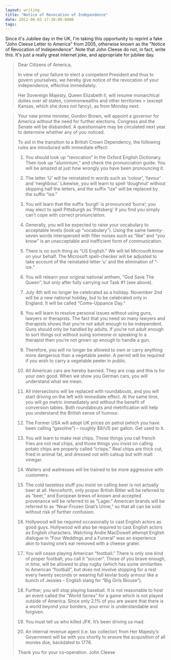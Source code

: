 ```yaml
---
layout: writing
title: "Notice of Revocation of Independence"
date: 2012-06-03 17:38:00-0400
tags: 
---
```


Since it's Jubilee day in the UK, I'm taking this opportunity to reprint a fake "John Cleese Letter to America" from 2005, otherwise known as the "Notice of Revocation of Independence". Note that John Cleese do not, in fact, write this. It's just a really great internet joke, and appropriate for jubilee day.

> Dear Citizens of America,
> 
> In view of your failure to elect a competent President and thus to govern yourselves, we hereby give notice of the revocation of your independence, effective immediately.
>  
> Her Sovereign Majesty, Queen Elizabeth II, will resume monarchical duties over all states, commonwealths and other territories > (except Kansas, which she does not fancy), as from Monday next.

<!--more-->

> Your new prime minister, Gordon Brown, will appoint a governor for America without the need for further elections. Congress and the Senate will be disbanded. A questionnaire may be circulated next year to determine whether any of you noticed.
> 
> To aid in the transition to a British Crown Dependency, the following rules are introduced with immediate effect:
> 
> 1. You should look up “revocation” in the Oxford English Dictionary. Then look up “aluminium,” and check the pronunciation guide. You will be amazed at just how wrongly you have been pronouncing it.
> 
> 2. The letter ‘U’ will be reinstated in words such as ‘colour’, ‘favour’ and ‘neighbour.’ Likewise, you will learn to spell ‘doughnut’ without skipping half the letters, and the suffix “ize” will be replaced by the suffix “ise.”
> 
> 3. You will learn that the suffix ‘burgh’ is pronounced ‘burra’; you may elect to spell Pittsburgh as ‘Pittsberg’ if you find you simply can’t cope with correct pronunciation.
> 
> 4. Generally, you will be expected to raise your vocabulary to acceptable levels (look up “vocabulary”). Using the same twenty-seven words interspersed with filler noises such as “like” and “you know” is an unacceptable and inefficient form of communication.
> 
> 5. There is no such thing as “US English.” We will let Microsoft know on your behalf. The Microsoft spell-checker will be adjusted to take account of the reinstated letter ‘u’ and the elimination of “-ize.”
> 
> 6. You will relearn your original national anthem, “God Save The Queen”, but only after fully carrying out Task #1 (see above).
>  
> 7. July 4th will no longer be celebrated as a holiday. November 2nd will be a new national holiday, but to be celebrated only in England. It will be called “Come-Uppance Day.”
> 
> 8. You will learn to resolve personal issues without using guns, lawyers or therapists. The fact that you need so many lawyers and therapists shows that you’re not adult enough to be independent. Guns should only be handled by adults. If you’re not adult enough to sort things out without suing someone or speaking to a therapist then you’re not grown up enough to handle a gun.
> 
> 9. Therefore, you will no longer be allowed to own or carry anything more dangerous than a vegetable peeler. A permit will be required if you wish to carry a vegetable peeler in public.
> 
> 10. All American cars are hereby banned. They are crap and this is for your own good. When we show you German cars, you will understand what we mean.
> 
> 11. All intersections will be replaced with roundabouts, and you will start driving on the left with immediate effect. At the same time, you will go metric immediately and without the benefit of conversion tables. Both roundabouts and metrification will help you understand the British sense of humour.
> 
> 12. The Former USA will adopt UK prices on petrol (which you have been calling “gasoline”) – roughly $8/US per gallon. Get used to it.
> 
> 13. You will learn to make real chips. Those things you call french fries are not real chips, and those things you insist on calling potato chips are properly called “crisps.” Real chips are thick cut, fried in animal fat, and dressed not with catsup but with malt vinegar.
> 
> 14. Waiters and waitresses will be trained to be more aggressive with customers.
> 
> 15. The cold tasteless stuff you insist on calling beer is not actually beer at all. Henceforth, only proper British Bitter will be referred to as “beer,” and European brews of known and accepted provenance will be referred to as “Lager.” American brands will be referred to as “Near-Frozen Gnat’s Urine,” so that all can be sold without risk of further confusion.
> 
> 16. Hollywood will be required occasionally to cast English actors as good guys. Hollywood will also be required to cast English actors as English characters. Watching Andie MacDowell attempt English dialogue in “Four Weddings and a Funeral” was an experience akin to having one’s ear removed with a cheese grater.
> 
> 17. You will cease playing American “football.” There is only one kind of proper football; you call it “soccer”. Those of you brave enough, in time, will be allowed to play rugby (which has some similarities to American “football”, but does not involve stopping for a rest every twenty seconds or wearing full kevlar body armour like a bunch of Jessies – English slang for “Big Girls Blouse”).
> 
> 18. Further, you will stop playing baseball. It is not reasonable to host an event called the “World Series” for a game which is not played outside of America. Since only 2.1% of you are aware that there is a world beyond your borders, your error is understandable and forgiven.
> 
> 19. You must tell us who killed JFK. It’s been driving us mad.
> 
> 20. An internal revenue agent (i.e. tax collector) from Her Majesty’s Government will be with you shortly to ensure the acquisition of all monies due, backdated to 1776.
> 
> Thank you for your co-operation.
> John Cleese
